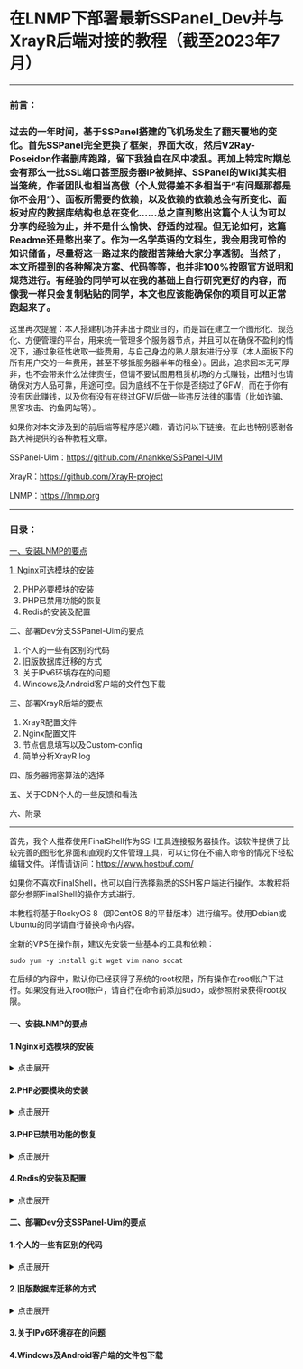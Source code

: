  # 在LNMP下部署最新SSPanel_Dev并与XrayR后端对接的教程（截至2023年7月）
---
### 前言：
### 过去的一年时间，基于SSPanel搭建的飞机场发生了翻天覆地的变化。首先SSPanel完全更换了框架，界面大改，然后V2Ray-Poseidon作者删库跑路，留下我独自在风中凌乱。再加上特定时期总会有那么一批SSL端口甚至服务器IP被毙掉、SSPanel的Wiki其实相当笼统，作者团队也相当高傲（个人觉得差不多相当于“有问题那都是你不会用”）、面板所需要的依赖，以及依赖的依赖总会有所变化、面板对应的数据库结构也总在变化……总之直到憋出这篇个人认为可以分享的经验为止，并不是什么愉快、舒适的过程。但无论如何，这篇Readme还是憋出来了。作为一名学英语的文科生，我会用我可怜的知识储备，尽量将这一路过来的酸甜苦辣给大家分享透彻。当然了，本文所提到的各种解决方案、代码等等，也并非100%按照官方说明和规范进行。有经验的同学可以在我的基础上自行研究更好的内容，而像我一样只会复制粘贴的同学，本文也应该能确保你的项目可以正常跑起来了。
这里再次提醒：本人搭建机场并非出于商业目的，而是旨在建立一个图形化、规范化、方便管理的平台，用来统一管理多个服务器节点，并且可以在确保不盈利的情况下，通过象征性收取一些费用，与自己身边的熟人朋友进行分享（本人面板下的所有用户交的一年费用，甚至不够抵服务器半年的租金）。因此，追求回本无可厚非，也不会带来什么法律责任，但请不要试图用租赁机场的方式赚钱，出租时也请确保对方人品可靠，用途可控。因为底线不在于你是否绕过了GFW，而在于你有没有因此赚钱，以及你有没有在绕过GFW后做一些违反法律的事情（比如诈骗、黑客攻击、钓鱼网站等）。

如果你对本文涉及到的前后端等程序感兴趣，请访问以下链接。在此也特别感谢各路大神提供的各种教程文章。

SSPanel-Uim：https://github.com/Anankke/SSPanel-UIM

XrayR：https://github.com/XrayR-project

LNMP：https://lnmp.org

---

### 目录：
[一、安装LNMP的要点][安装LNMP的要点]
   
   [1. Nginx可选模块的安装][Nginx可选模块的安装]
   
   2. PHP必要模块的安装
   3. PHP已禁用功能的恢复
   4. Redis的安装及配置

二、部署Dev分支SSPanel-Uim的要点
   
   1. 个人的一些有区别的代码
   2. 旧版数据库迁移的方式
   3. 关于IPv6环境存在的问题
   4. Windows及Android客户端的文件包下载


三、部署XrayR后端的要点

   1. XrayR配置文件
   2. Nginx配置文件
   3. 节点信息填写以及Custom-config
   4. 简单分析XrayR log

四、服务器拥塞算法的选择

五、关于CDN个人的一些反馈和看法

六、附录

---

首先，我个人推荐使用FinalShell作为SSH工具连接服务器操作。该软件提供了比较完善的图形化界面和直观的文件管理工具，可以让你在不输入命令的情况下轻松编辑文件。详情请访问：https://www.hostbuf.com/

如果你不喜欢FinalShell，也可以自行选择熟悉的SSH客户端进行操作。本教程将部分参照FinalShell的操作方式进行。

本教程将基于RockyOS 8（即CentOS 8的平替版本）进行编写。使用Debian或Ubuntu的同学请自行替换命令内容。

全新的VPS在操作前，建议先安装一些基本的工具和依赖：
```
sudo yum -y install git wget vim nano socat
```

在后续的内容中，默认你已经获得了系统的root权限，所有操作在root账户下进行。如果没有进入root账户，请自行在命令前添加sudo，或参照附录获得root权限。

#### 一、安装LNMP的要点

#### 1.Nginx可选模块的安装
<details><summary>点击展开</summary>

总体来说，LNMP本身的安装没有什么难度，但为了后续操作，我们可能还需要修改一些代码。但这一步也不一定每位同学都需要做，你可以根据我下面的说明自行选择。
首先下载LNMP并解压到当前目录：
```
wget http://soft.vpser.net/lnmp/lnmp2.0.tar.gz -O lnmp2.0.tar.gz && tar zxf lnmp2.0.tar.gz && cd lnmp2.0
```
进入lnmp目录后，修改当前目录下的lnmp.conf：
```
vim lnmp.conf
```
为Nginx_Modules_Options添加“--with-stream_ssl_preread_module”命令。

SSL_Preread模块可用于希望V2Ray和Trojan并存、且不会与Nginx监听端口冲突的情况。但如果你不需要V2Ray和Trojan共存，则不需要进行任何修改：
```
Download_Mirror='https://soft.vpser.net'

Nginx_Modules_Options='--with-stream_ssl_preread_module'
PHP_Modules_Options=''
略
```
保存退出文本编辑器（vim使用英文冒号+wq回车，FinalShell可以直接Ctrl+S保存，以后不再赘述）。

然后编辑include目录下的main.sh，参照本Repo提供的文件，将1GB内存检测的代码注释掉，避免低配置VPS在编译安装MariaDB等时报错：
```
（约第115行）
#    if [ "${Bin}" != "y" ] && [[ "${DBSelect}" =~ ^5|[7-9]|10$ ]] && [ $(free -m | grep Mem | awk '{print  $2}') -le 1024 ]; then
#        echo "Memory less than 1GB, can't install MySQL 8.0 or MairaDB 10.3+!"
#        exit 1
#    fi
略
```
当然，你也可以直接下载本Repo中的文件对它们直接替换，但个人不推荐这样操作。因为LNMP安装包的版本一直在更新，代码也可能会有细微变化，直接替换可能会导致不可预知的后果。

</details>

#### 2.PHP必要模块的安装
<details><summary>点击展开</summary>

根据最新的Dev分支SSPanel-Uim的要求，面板所在服务器的PHP必须要安装并启用以下模块，否则部署过程一定会报错：
```
curl fileinfo gd mbstring xml opcache zip json bz2 bcmath redis
```
以上模块除了Redis以外，PHP源码内都已经包含，可以很轻松地安装并启用。Redis将会单独在后文讲解。具体方法有几种：

**方案1：** 如果你还没有安装LNMP，需要全新安装，则参照上一点修改lnmp.conf，并在PHP_Modules_Options后加入以下内容：
```
PHP_Modules_Options='--enable-curl --enable-fileinfo --enable-gd --enable-mbstring --enable-xml --enable-opcache --enable-zip --enable-zip --enable-json --enable-bz2 --enable-bcmath'
```
保存并退出lnmp.conf。

此外，低配置VPS请务必设置好SWAP，即虚拟内存，否则极其容易安装报错。你可以通过swapon -s命令查看当前系统是否存在虚拟内存，如果没有，请参照附录内容手动添加。
以上文件编辑好后，确保当前处在lnmp解压目录下，执行安装脚本：
```
./install.sh lnmp
```
安装时，PHP选择8.1或8.2，MariaDB选择10.11，数据库密码自行设定，其余保持默认，直接开始编译安装即可。作为参考，目前个人使用MariaDB 10.11.2和PHP 8.1.18的组合。

**方案2：** 如果你已经安装了LNMP，但版本号不符合要求（SSPanel-Uim要求PHP 8.x以上，以及MariaDB 10.3以上），则必须要进行更新，否则部署面板和数据库时一定会报错。此时我们可以顺手添加好PHP的模块。

方法参照方案1，修改好lnmp.conf后，在lnmp目录下执行以下命令升级PHP即可：
```
./upgrade.sh php
```
此时输入你想要升级到的PHP版本（见PHP官网下载页面），脚本会自动完成剩余的操作。MariaDB的升级方式基本相同，只需要把php改成mariadb，输入数据库密码和目标版本号即可。

**方案3：** 如果你已经安装了LNMP，且版本号也符合要求，不想重新编译安装一遍的，则需要麻烦一些，手动编译各个模块并添加进PHP中。具体方法如下：

首先进入LNMP一键安装包中PHP源码所在的目录，此处以LNMP 1.9为例：
```
cd lnmp1.9/src
ls
```
此时查看目录下是否有PHP对应的源代码压缩包，并检查版本号。如果没有压缩包，或版本号不满足要求（PHP 8.0以上），则需要手动下载源码压缩包并解压缩，此处以PHP 8.1.21为例：
```
wget https://www.php.net/distributions/php-8.1.21.tar.gz
tar -zxvf php-8.1.21.tar.gz
cd php-8.1.21/ext
```
分别进入前文对应的模块文件夹，并执行以下命令，此处以curl为例：
```
cd curl
/usr/local/php/bin/phpize
./configure --with-php-config=/usr/local/php/bin/php-config
make && make install
```
其余模块就是进入的文件夹名称不同，往后执行的命令全部都相同。

在除了Redis模块都都安装完毕后，我们需要再对php.ini进行配置，以便让PHP加载这些模块：
```
vim /usr/local/php/etc/php.ini
```
找到Dynamic Extensions一节，将指定模块前的“;”号去掉，例如：
```
（约第929行）
extension=curl
;extension=ffi
;extension=ftp
extension=fileinfo
extension=gd
extension=mbstring
extension=xml
略
```
如果如果发现extension后没有上述安装的模块，你可以手动插入一行并填写好模块名称即可。

</details>

#### 3.PHP已禁用功能的恢复
<details><summary>点击展开</summary>

这个其实是安装SSPanel时老生常谈的步骤了。总体来说就是要启用一些PHP或是LNMP出于安全考虑默认禁用的功能。启用它们对安全性有多大影响我不得而知，但如果不启用的话，很有可能报502 Bad Gateway或其他错误。

同样的，还是编辑php.ini，找到disable_functions，将需要打开的功能删掉，这里直接给出改好以后的代码：
```
（约第323行）
disable_functions = passthru,system,chroot,chgrp,chown,ini_alter,ini_restore,dl,openlog,syslog,symlink,popepassthru,stream_socket_server
```
保存并退出php.ini，自行决定是否需要lnmp restart。

</details>

#### 4.Redis的安装及配置
<details><summary>点击展开</summary>

新版SSPanel-Uim需要依赖Redis实现订阅下发、用户资料编辑（非管理员界面）等功能。如果不安装，在访问部分面板页面时会报HTTP 500错误。开启面板debug模式后会发现诸如“Could not connect to Redis at 127.0.0.1:6379: Connection refused”的提示。可惜的是，在SSPanel-Uim的Wiki中并没有提到这点，似乎他们是按照稳定版的内容去写的wiki，甚至连手动在CentOS中安装的章节都删掉了。

Redis默认不包含在PHP的源码中，需要手动下载并解压。这里选择下载到LNMP安装包的PHP源码目录内：
```
cd lnmp1.9/src/php-8.1.21/ext
wget https://pecl.php.net/get/redis-5.3.7.tgz && tar -zxvf redis-5.3.7.tgz && cd redis-5.3.7
```
参照第2点的方法，编译并安装redis模块。安装完成后，为php.ini添加extension：
```
extension=/usr/local/php/lib/php/extensions/no-debug-non-zts-20210902/redis.so
```
在实践过程中，我发现直接使用“extension=redis”并不能让PHP调用redis模块，因此在此采用了精确位置进行调用。注意：“no-debug-non-zts-20210902”这个目录名称可能会根据你的PHP版本发生改变，请在Redis模块编译并安装完成后留意结尾的信息，如果有不同的需要进行替换。

PHP模块安装完成后，我们还需要单独安装Redis-server程序。实践中发现，基于源码安装的Redis-server似乎找不到安装的位置，但命令行可以执行，因此解压到的目录请自行抉择，这里依旧以/root目录为例：
```
cd ~
wget http://download.redis.io/releases/redis-7.2-rc3.tar.gz && tar -zxvf redis-7.2-rc3.tar.gz
sysctl vm.overcommit_memory=1
```
此时先不急着make，因为Redis在后续的make test中，会提示需要Python3，所以首先需要安装（已安装的可以跳过）：
```
wget https://www.python.org/ftp/python/3.11.4/Python-3.11.4.tgz && tar -zxvf Python-3.11.4.tgz && cd Python-3.11.4.tgz
yum install -y zlib*
yum -y install zlib-devel bzip2-devel openssl-devel ncurses-devel sqlite-devel readline-devel tk-devel gdbm-devel db4-devel libpcap-devel xz-devel
```
这里插一嘴，上述yum install的依赖也是我复制来的，不知道具体作用，也不清楚有哪些还确实存在。实践过程发现部分包是没法安装的，但似乎没有影响Python3的安装使用，所以报错就让它报错吧。
```
./configure --prefix=/usr/local/python3 --with-ssl
make && make install
```
在安装结束后，创建软链接：
```
ln -s /usr/local/python3/bin/python3 /usr/bin/python3
ln -s /usr/local/python3/bin/pip3 /usr/bin/pip3
```
安装好Python3后，回到刚才的Redis源码目录，并准备好编译安装：
```
cd ~/redis-7.2-rc3
make
make test
make install
```
其中，三个make需要分别执行，至于make test做不做自行决定，这里Redis在make完成后会提示强烈推荐你make test，所以也就顺带进行了。make test过程比较久，中途还会报一些错误，这里暂时不用管，最后make install成功即可。

安装完成后，留在原地，修改redis.conf，修改以下几处地方：
```
（约第108行）
# By default protected mode is enabled. You should disable it only if
# you are sure you want clients from other hosts to connect to Redis
# even if no authentication is configured.
protected-mode no
略
（约第413行）
# Set the local environment which is used for string comparison operations, and 
# also affect the performance of Lua scripts. Empty String indicates the locale 
# is derived from the environment variables.
locale-collate "en_US.UTF-8"
略
（约第577行）
# Note: read only replicas are not designed to be exposed to untrusted clients
# on the internet. It's just a protection layer against misuse of the instance.
# Still a read only replica exports by default all the administrative commands
# such as CONFIG, DEBUG, and so forth. To a limited extent you can improve
# security of read only replicas using 'rename-command' to shadow all the
# administrative / dangerous commands.
replica-read-only no
```
其中，protected-mode和replica-read-only要设置成no，以避免后续出现“You can't write against a read only replica”的错误（非debug模式下会HTTP 500）。locale-collate指定好语言和编码，避免启动redis-server时出现“redisFailed to configure LOCALE for invalid locale name”的报错（这也是之前make test时通常会出现的问题）。

保存并退出redis.conf，执行以下命令启动Redis：
```
redis-server /root/redis-7.2-rc3/redis.conf
```
如果正确出现Redis的logo和其他信息，则证明Redis服务器端正常启动。但此时Redis程序会保持前台运行，如果Ctrl+C的话会直接终止进程。所以我们还要回到redis.conf中配置后台运行：
```
（约第306行）
# By default Redis does not run as a daemon. Use 'yes' if you need it.
# Note that Redis will write a pid file in /var/run/redis.pid when daemonized.
# When Redis is supervised by upstart or systemd, this parameter has no impact.
daemonize yes
略
```
保存退出后再次执行上述命令运行Redis，此时不应有任何提示，但Redis应该正常运行在后台了。我们可以通过以下命令来简单验证：
```
redis-cli
```
如果正常出现“127.0.0.1:6379>”的命令行，则证明Redis启动成功，此时可以输入role来顺便查看保护模式是否已关闭：
```
127.0.0.1:6379> role
1) "master"
2) "192.168.40.37"
3) (integer) 8886
4) "connecting"
5) (integer) -1
```
理论上说，在关闭保护模式后role会从slave（从）变成master（主），但在实践中发现，它似乎还是会自动变回slave。但鉴于之前已经配置了相应的内容，只要后续SSPanel-Uim不出现HTTP 500报错（验证方式：登录后不进入管理后台，点击“我的-资料修改”，查看页面是否正常显示），订阅下发也正常，则可以正常使用。

如果一定需要改变，[请参照此文章](https://blog.csdn.net/huojiahui22/article/details/122448293)来解决slave的问题。注意：文章中命令行内的IP地址根据你自己输入role后得出的IP地址进行修改，比如我这里的192.168.40.37，端口号6379不变。

</details>

#### 二、部署Dev分支SSPanel-Uim的要点

#### 1.个人的一些有区别的代码
<details><summary>点击展开</summary>

由于SSPanel-Uim的Wiki已经删掉了手动安装和部署的章节，仅保留了Oneinstack下的安装方式，我们能够参考的部分也[基本只有这些](https://wiki.sspanel.org/#/install-using-oneinstack?id=%e9%83%a8%e7%bd%b2-sspanel-uim)了。但本质上，Oneinstack就是个集成度、可定制度更高的LNMP一键安装包。考虑到我们之前已经安装了LNMP，所以这里不需要再安装Oneinstack。

首先，假设你已经拥有域名，并设置好解析，那么就可以使用lnmp vhost add命令添加一个Nginx主机了。具体内容不再赘述，确保创建一个数据库（本文名称将以sspanel为例），是否申请证书自行决定。添加好vhost后，我们可以先行修改网站对应的nginx配置文件，添加好伪静态。

这里你可以直接使用我提供的panel.example.com.conf中的代码完全代替原先的配置文件，使用时注意替换好代码中涉及的域名。按照上一版Wiki的指导，他们将配置文件修改得很简洁，但并不影响网站的正常工作。

你也可以直接在原有文件内容后添加以下代码：
```
        location / {
            try_files $uri /index.php$is_args$args;
        }


        location ~ \.php$ {
            include fastcgi_params;
            fastcgi_pass 127.0.0.1:9000;
            fastcgi_param SCRIPT_FILENAME $document_root$fastcgi_script_name;
            fastcgi_param PATH_INFO $fastcgi_path_info;
        }
```
其中，try_files是一直以来必须要有的伪静态，而fastcgi这一段我并不清楚具体用途，它只在之前的某一版Wiki中出现，但也没有进行解释（而且按照当时他们的代码范例，直接跑起来是会报错的）。当前版本Wiki已经删掉了这部分代码，而我的面板是之前就已经部署好了的，所以进行了保留，似乎也没有产生不良影响。如果你怀疑fastcgi这部分的作用，可以不去添加它。

此外要记住，上述代码需要添加两次，一次放在监听80端口的节下面，一次放在443端口的节下面，此处不再赘述。

之后，修改好网站所在目录，在后面添加“/public”。假设你创建的网站目录为/home/wwwroot/sspanel：
```
root /home/wwwroot/sspanel/public; 
```
同样注意80和443两节的都要修改。

接下来，在部署网站之前，我们一定要移除LNMP默认的跨目录访问限制，否则浏览器一定会提示502 Bad Gateway。这里你可以使用LNMP安装包tools目录下的remove_open_basedir_restriction.sh，也可以直接手动操作：
```
cd /home/wwwroot/sspanel
chattr -i .user.ini
rm -y .user.ini
```
之后我们就可以参考Wiki内容直接部署网站了：
```
git clone -b dev https://github.com/Anankke/SSPanel-Uim.git .
wget https://getcomposer.org/installer -O composer.phar
php composer.phar
php composer.phar install --dev
```
按照Wiki原先的内容，最后一行指令使用的是“--no-dev”，但考虑到我们使用的是dev分支，所以我尝试修改成了“--dev”，结果也能够正确执行。

接下来，准备好面板程序的配置文件：
```
cp config/.config.example.php config/.config.php
cp config/appprofile.example.php config/appprofile.php
```
然后使用你喜欢的编辑器编辑config/.config.php。里面的内容主要根据自身情况设定，此处不再赘述。

编辑好后，执行php xcat向数据库导入表：
```
php xcat Migration new
php xcat Tool importAllSettings
php xcat Tool createAdmin
```
原文还有php xcat ClientDownload，作用是下载clash之类的客户端压缩包到网站下，以便用户可以点击下载。但我是使用V2RayN和V2RayNG，所以过后再手动下载。另外，上述代码全部用于全新部署的情况。如果你是旧版升级或迁移，请先不要执行上述php xcat，具体参见下一节内容。

最后，使用crontab -e添加一个计划任务，以实现等级过期等检测：
```
*/5 * * * * /usr/local/php/bin/php /home/wwwroot/sspanel/xcat  Cron
```
注意检查后半部分网站目录是否正确，添加好后:wq回车，保存退出即可。

此时执行lnmp restart一次，重启LNMP。如果不报错，你应该就可以正常访问面板主页了。

</details>

#### 2.旧版数据库迁移的方式
<details><summary>点击展开</summary>

对于已经安装了旧版SSPanel-Uim，由于各种原因需要更新的，你的痛苦旅程才刚刚开始。

Dev版的SSPanel一直在更新，而数据库里的表结构也一直在变化。比如user表一直在变化，原来还有的列到了新版就没有了；原来某个值可以为空，更新后变成不能为空了；原来用户密码还能md5加密，现在不行了……虽然官方提供了升级的方式（事实上目前版本的update.sh还是挺好用的，最要命的是以前的手动升级，我几乎就没成功过一次），但有时候版本间隔大了，还是很容易出现升级失败。而这时候，手动导入或直接使用旧版的数据库也必定导致网站崩溃的问题，因此，我们只能手动匹配新版数据库结构。

提醒：本节提到的数据库操作方式属于个人方法，不一定是最优解。有更好办法的同学可以提交issue。



**2.1 备份旧数据库**

这个没什么好说的，最简单的就是进phpmyadmin然后导出即可。本文不再赘述。

**2.2 将旧版数据库更名**

点击数据库，选择右边工具栏的“操作”，“重命名数据库为”一栏修改名称（例如sspanel_old），点击右侧执行即可。

**2.3 创建新数据库**

根据你在.config.php中数据库部分的配置，新建一个名称对应的数据库。

根据前文提到的部署方式，回到SSH中，进入网站所在目录，执行以下命令导入表：
```
php xcat Migration new
php xcat Tool importAllSettings
```
此时再回到phpmyadmin，你会发现新建的数据库中已经导入内容。

要无损迁移老数据库，我们需要使用到“操作-将数据表复制到-仅数据”功能。千万不可以使用“仅结构”或“结构和数据”，否则功亏一篑。手动迁移的原因就是新表的结构变了，所以不能带着结构迁移。

先从简单的开始。我个人只会迁移“announcement（公告）”、“node（节点）”、“product（商品）”和“user（用户）”表，其他均保留默认状态。因为我的面板不设置任何支付网关、审计规则等等，至于优惠码、礼品卡等也可以很方便地重新生成（使用记录对我来说没什么用处）。大家根据自己的情况操作即可，原理都差不多。

以user表为例，进入旧版数据库的user表，点击“操作”，在“将数据表复制到”一栏中，选择好复制到的新数据库名称，下方点击“仅数据”，然后点击右边的“执行”。如果不出意外，一定会报错，提示“#1054 - Unknown column 'XXX' in 'field list'”。这就证明，旧表的结构中存在的列，新表中已经不存在，因此无法复制。

首先我们观察报错信息中提到的列的名称，例如“node_connector”，我们需要在旧的user表上方点击“结构”，找到“node_connector”，然后点击右边的“删除”。之后再重复一遍复制操作，根据新的报错信息再去“结构”内删除，直到复制成功为止。

其他数据表的操作几乎相同，这里不再重复。但值得注意的是，某些表里的内容可能会发生很大变化，有一定概率导致旧数据无法通用（即便复制成功。例如编写数据的语法发生改变时），当发现面板无法调用旧数据或数据异常时，通常也只能删掉旧数据，手动创建新数据。

**2.4 为特定列批量添加特定值**

当前版本相比起旧版（尤其是material主题的旧版），在user表中多出了几列内容，例如“use_new_shop”、“is_dark_mode”、“is_inactive”，以及“api_token”等。将旧表复制过来时，这些新增的列就会没有数据。通常，我们希望给这些列批量添加0或者1，或者是将别的列的内容直接粘贴过来。用户比较多的时候，使用SQL语句就会比较方便。

此处以“use_new_shop”列为例，我们希望所有用户的值都设置成1，那么可以点击上方的“SQL”，覆盖粘贴以下命令：
```
UPDATE user SET use_new_shop = 1
```
其公式为：UPDATE 表名 SET 列名 = 值。

而对于“api_token”一列，我们没办法很简单的安放数据，因为这里的内容跟“uuid”类似，是一串随机生成的代码。但既然两者比较相似，那么我们可以直接将“uuid”的内容套用到“api_token”上来，理论上可以使用。目前我个人还不是很了解这个API Token的作用，如果有特殊需求的同学，建议还是另想办法。

执行以下SQL语句：
```
UPDATE user SET api_token = uuid
```
其公式为：UPDATE 表名 SET 目标列名 = 源列名。

执行成功后，回到“浏览”页面，应该就能看到刚才操作的列已经有了我们想要的数据。

**2.5 新面板用户密码加密方式的应对**

目前最新版的SSPanel-Uim已经删除了用户密码的md5加密算法，转为默认使用bycrypt。而bycrypt加密后存储在user表中的密文显然不可能与md5相同。但也正因如此，直接迁移过来的user表会导致登录时提示密码错误。当务之急是解决admin账户无法登录的问题。

</details>

#### 3.关于IPv6环境存在的问题



#### 4.Windows及Android客户端的文件包下载




<!-- 文内引用链接 -->
[安装LNMP的要点]: ./README.md#一安装LNMP的要点
[Nginx可选模块的安装]: ./README.md#1nginx可选模块的安装
[PHP必要模块的安装]:./README.md#2PHP必要模块的安装
[PHP已禁用功能的恢复]:./README.md#3PHP已禁用功能的恢复
[Redis的安装及配置]:./README.md#4Redis的安装及配置
